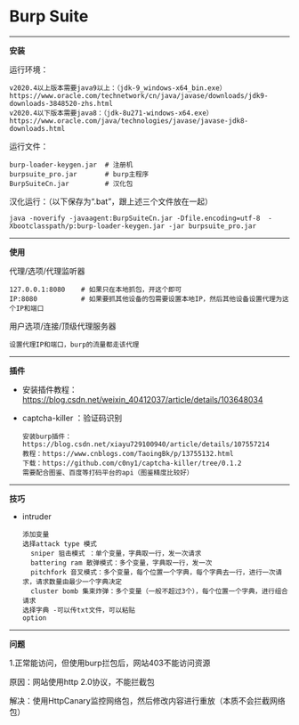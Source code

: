#  Burp Suite

---

**安装**

运行环境：

```
v2020.4以上版本需要java9以上：（jdk-9_windows-x64_bin.exe）
https://www.oracle.com/technetwork/cn/java/javase/downloads/jdk9-downloads-3848520-zhs.html
v2020.4以下版本需要java8：（jdk-8u271-windows-x64.exe）
https://www.oracle.com/java/technologies/javase/javase-jdk8-downloads.html
```

运行文件：

```
burp-loader-keygen.jar  # 注册机
burpsuite_pro.jar       # burp主程序
BurpSuiteCn.jar         # 汉化包
```

汉化运行：（以下保存为“.bat”，跟上述三个文件放在一起）

```
java -noverify -javaagent:BurpSuiteCn.jar -Dfile.encoding=utf-8  -Xbootclasspath/p:burp-loader-keygen.jar -jar burpsuite_pro.jar
```

---

**使用**

代理/选项/代理监听器

```
127.0.0.1:8080    # 如果只在本地抓包，开这个即可
IP:8080           # 如果要抓其他设备的包需要设置本地IP，然后其他设备设置代理为这个IP和端口
```

用户选项/连接/顶级代理服务器

```
设置代理IP和端口，burp的流量都走该代理
```

---
 **插件**

- 安装插件教程：https://blog.csdn.net/weixin_40412037/article/details/103648034

- captcha-killer ：验证码识别

  ```
  安装burp插件：https://blog.csdn.net/xiayu729100940/article/details/107557214
  教程：https://www.cnblogs.com/TaoingBk/p/13755132.html
  下载：https://github.com/c0ny1/captcha-killer/tree/0.1.2
  需要配合图鉴、百度等打码平台的api（图鉴精度比较好）
  ```
  
---
**技巧**

- intruder 

  ```
  添加变量
  选择attack type 模式
  	sniper 狙击模式 ：单个变量，字典取一行，发一次请求
  	battering ram 散弹模式：多个变量，字典取一行，发一次
  	pitchfork 音叉模式：多个变量，每个位置一个字典，每个字典去一行，进行一次请求，请求数量由最少一个字典决定
  	cluster bomb 集束炸弹：多个变量（一般不超过3个），每个位置一个字典，进行组合请求
  选择字典 -可以传txt文件，可以粘贴
  option
  ```

  


---

**问题**

1.正常能访问，但使用burp拦包后，网站403不能访问资源

原因：网站使用http 2.0协议，不能拦截包

解决：使用HttpCanary监控网络包，然后修改内容进行重放（本质不会拦截网络包）


